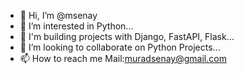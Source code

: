 - 👋 Hi, I’m @msenay
- 👀 I’m interested in Python...
- 🌱 I'm building projects with Django, FastAPI, Flask...
- 💞️ I’m looking to collaborate on Python Projects...
- 📫 How to reach me 
   Mail:muradsenay@gmail.com

<!---
msenay/msenay is a ✨ special ✨ repository because its `README.md` (this file) appears on your GitHub profile.
You can click the Preview link to take a look at your changes.
--->
